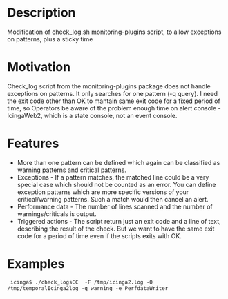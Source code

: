 
# Description
Modification of check_log.sh monitoring-plugins script, to allow exceptions on patterns, plus a sticky time

# Motivation
Check_log script from the monitoring-plugins package does not handle exceptions on patterns.
It only searches for one pattern (-q query). 
I need the exit code other than OK to mantain same exit code for a fixed period of time, so Operators be aware of the problem enough time on alert console - IcingaWeb2, which is a state console, not an event console.

# Features
* More than one pattern can be defined which again can be classified as warning patterns and critical patterns.
* Exceptions - If a pattern matches, the matched line could be a very special case which should not be counted as an error. You can define exception patterns which are more specific versions of your critical/warning patterns. Such a match would then cancel an alert.
* Performance data - The number of lines scanned and the number of warnings/criticals is output.
* Triggered actions - The script return just an exit code and a line of text, describing the result of the check. But we want to have the same exit code for a period of time even if the scripts exits with OK.

# Examples
``` 
 icinga$ ./check_logsCC  -F /tmp/icinga2.log -O /tmp/temporalIcinga2log -q warning -e PerfdataWriter
 ``` 
 
